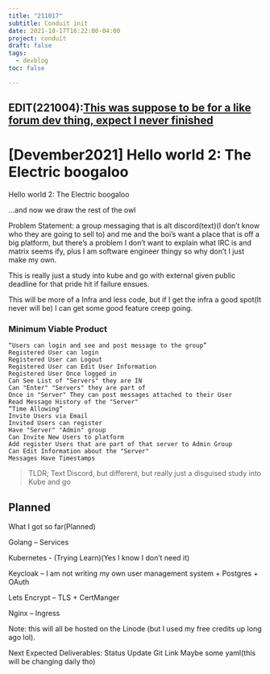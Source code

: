 ```yaml
---
title: "211017"
subtitle: Conduit init
date: 2021-10-17T16:22:00-04:00
project: conduit
draft: false
tags:
  - devblog  
toc: false

---
```



## EDIT(221004):[This was suppose to be for a like forum dev thing, expect I never finished  ](https://forum.level1techs.com/t/devember2021-hello-world-2-the-electric-boogaloo/177256)

  
  
  


# [Devember2021] Hello world 2: The Electric boogaloo

  

Hello world 2: The Electric boogaloo

…and now we draw the rest of the owl

  

Problem Statement: a group messaging that is alt discord(text)(I don’t know who they are going to sell to) and me and the boi’s want a place that is off a big platform, but there’s a problem I don’t want to explain what IRC is and matrix seems ify, plus I am software engineer thingy so why don’t I just make my own.

  

This is really just a study into kube and go with external given public deadline for that pride hit if failure ensues.

  

This will be more of a Infra and less code, but if I get the infra a good spot(It never will be) I can get some good feature creep going.

  

### Minimum Viable Product
	“Users can login and see and post message to the group”
	Registered User can login
	Registered User can Logout
	Registered User can Edit User Information
	Registered User Once logged in
	Can See List of "Servers" they are IN
	Can "Enter" "Servers" they are part of
	Once in "Server" They can post messages attached to their User
	Read Message History of the "Server"
	“Time Allowing”
	Invite Users via Email
	Invited Users can register
	Have "Server" "Admin" group
	Can Invite New Users to platform
	Add register Users that are part of that server to Admin Group
	Can Edit Information about the "Server"
	Messages Have Timestamps

>TLDR; Text Discord, but different, but really just a disguised study into Kube and go

## Planned
What I got so far(Planned)

Golang – Services

Kubernetes - (Trying Learn)(Yes I know I don’t need it)

Keycloak – I am not writing my own user management system + Postgres + OAuth

Lets Encrypt – TLS + CertManger

Nginx – Ingress

Note: this will all be hosted on the Linode (but I used my free credits up long ago lol).

Next Expected Deliverables:
Status Update
Git Link
Maybe some yaml(this will be changing daily tho)